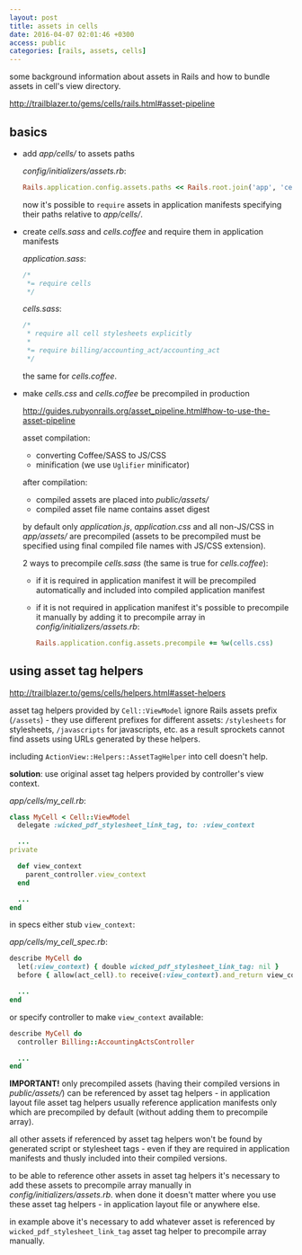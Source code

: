 ```yaml
---
layout: post
title: assets in cells
date: 2016-04-07 02:01:46 +0300
access: public
categories: [rails, assets, cells]
---
```


some background information about assets in Rails and
how to bundle assets in cell's view directory.

<!-- more -->

<http://trailblazer.to/gems/cells/rails.html#asset-pipeline>

## basics

- add _app/cells/_ to assets paths

  _config/initializers/assets.rb_:

  ```ruby
  Rails.application.config.assets.paths << Rails.root.join('app', 'cells')
  ```

  now it's possible to `require` assets in application manifests
  specifying their paths relative to _app/cells/_.

- create _cells.sass_ and _cells.coffee_ and require them in application manifests

  _application.sass_:

  ```sass
  /*
   *= require cells
   */
  ```

  _cells.sass_:

  ```sass
  /*
   * require all cell stylesheets explicitly
   *
   *= require billing/accounting_act/accounting_act
   */
  ```

  the same for _cells.coffee_.

- make _cells.css_ and _cells.coffee_ be precompiled in production

  <http://guides.rubyonrails.org/asset_pipeline.html#how-to-use-the-asset-pipeline>

  asset compilation:

  - converting Coffee/SASS to JS/CSS
  - minification (we use `Uglifier` minificator)

  after compilation:

  - compiled assets are placed into _public/assets/_
  - compiled asset file name contains asset digest

  by default only _application.js_, _application.css_ and all non-JS/CSS
  in _app/assets/_ are precompiled (assets to be precompiled must be
  specified using final compiled file names with JS/CSS extension).

  2 ways to precompile _cells.sass_ (the same is true for _cells.coffee_):

  - if it is required in application manifest it will be precompiled
    automatically and included into compiled application manifest
  - if it is not required in application manifest it's possible to
    precompile it manually by adding it to precompile array in
    _config/initializers/assets.rb_:

    ```ruby
    Rails.application.config.assets.precompile += %w(cells.css)
    ```

## using asset tag helpers

<http://trailblazer.to/gems/cells/helpers.html#asset-helpers>

asset tag helpers provided by `Cell::ViewModel` ignore Rails assets prefix
(`/assets`) - they use different prefixes for different assets:
`/stylesheets` for stylesheets, `/javascripts` for javascripts, etc.
as a result sprockets cannot find assets using URLs generated by these helpers.

including `ActionView::Helpers::AssetTagHelper` into cell doesn't help.

**solution**: use original asset tag helpers provided by controller's view context.

_app/cells/my_cell.rb_:

```ruby
class MyCell < Cell::ViewModel
  delegate :wicked_pdf_stylesheet_link_tag, to: :view_context

  ...
private

  def view_context
    parent_controller.view_context
  end

  ...
end
```

in specs either stub `view_context`:

_app/cells/my_cell_spec.rb_:

```ruby
describe MyCell do
  let(:view_context) { double wicked_pdf_stylesheet_link_tag: nil }
  before { allow(act_cell).to receive(:view_context).and_return view_context }

  ...
end
```

or specify controller to make `view_context` available:

```ruby
describe MyCell do
  controller Billing::AccountingActsController

  ...
end
```

**IMPORTANT!** only precompiled assets (having their compiled versions in
_public/assets/_) can be referenced by asset tag helpers - in application
layout file asset tag helpers usually reference application manifests only
which are precompiled by default (without adding them to precompile array).

all other assets if referenced by asset tag helpers won't be found by
generated script or stylesheet tags - even if they are required in
application manifests and thusly included into their compiled versions.

to be able to reference other assets in asset tag helpers it's necessary to add
these assets to precompile array manually in _config/initializers/assets.rb_.
when done it doesn't matter where you use these asset tag helpers -
in application layout file or anywhere else.

in example above it's necessary to add whatever asset is referenced by
`wicked_pdf_stylesheet_link_tag` asset tag helper to precompile array manually.
